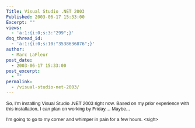 ```yaml
---
Title: Visual Studio .NET 2003
Published: 2003-06-17 15:33:00
Excerpt: ""
views:
  - 'a:1:{i:0;s:3:"299";}'
dsq_thread_id:
  - 'a:1:{i:0;s:10:"3538636876";}'
author:
  - Marc LaFleur
post_date:
  - 2003-06-17 15:33:00
post_excerpt:
  - ""
permalink:
  - /visual-studio-net-2003/
---
```

<p><span class="625382715-17062003"><font face="Arial" size="2">So, I'm installing 
Visual Studio .NET 2003 right now. Based on my prior experience with this 
installation, I can plan on working by Friday.... Maybe...</font></span></p>
<p><span class="625382715-17062003"><font face="Arial" size="2">I'm going to go to my 
corner and whimper in pain for a few hours. 
&lt;sigh&gt;</font></span></p>